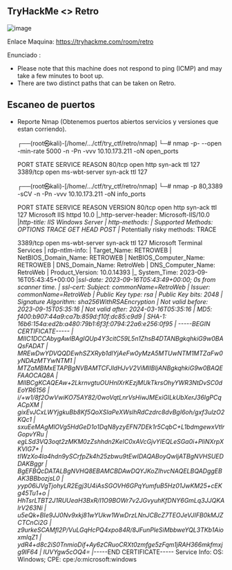 ## TryHackMe  <> Retro

![image](https://github.com/Esevka/CTF/assets/139042999/36badd10-cdc3-408e-becc-f3cd5791189e)

Enlace Maquina: https://tryhackme.com/room/retro

Enunciado : 

  - Please note that this machine does not respond to ping (ICMP) and may take a few minutes to boot up.
  - There are two distinct paths that can be taken on Retro. 


## Escaneo de puertos

- Reporte Nmap (Obtenemos puertos abiertos servicios y versiones que estan corriendo).

  ┌──(root㉿kali)-[/home/…/ctf/try_ctf/retro/nmap]
  └─# nmap -p- --open -min-rate 5000 -n -Pn -vvv 10.10.173.211 -oN open_ports
   
  PORT     STATE SERVICE       REASON
  80/tcp   open  http          syn-ack ttl 127
  3389/tcp open  ms-wbt-server syn-ack ttl 127

  ┌──(root㉿kali)-[/home/…/ctf/try_ctf/retro/nmap]
  └─# nmap -p 80,3389 -sCV -n -Pn -vvv 10.10.173.211 -oN info_ports          
  
  PORT     STATE SERVICE       REASON          VERSION
  80/tcp   open  http          syn-ack ttl 127 Microsoft IIS httpd 10.0
  |_http-server-header: Microsoft-IIS/10.0
  |_http-title: IIS Windows Server
  | http-methods: 
  |   Supported Methods: OPTIONS TRACE GET HEAD POST
  |_  Potentially risky methods: TRACE
  
  3389/tcp open  ms-wbt-server syn-ack ttl 127 Microsoft Terminal Services
  | rdp-ntlm-info: 
  |   Target_Name: RETROWEB
  |   NetBIOS_Domain_Name: RETROWEB
  |   NetBIOS_Computer_Name: RETROWEB
  |   DNS_Domain_Name: RetroWeb
  |   DNS_Computer_Name: RetroWeb
  |   Product_Version: 10.0.14393
  |_  System_Time: 2023-09-16T05:43:45+00:00
  |_ssl-date: 2023-09-16T05:43:49+00:00; 0s from scanner time.
  | ssl-cert: Subject: commonName=RetroWeb
  | Issuer: commonName=RetroWeb
  | Public Key type: rsa
  | Public Key bits: 2048
  | Signature Algorithm: sha256WithRSAEncryption
  | Not valid before: 2023-09-15T05:35:16
  | Not valid after:  2024-03-16T05:35:16
  | MD5:   f400:b907:44a9:ca7b:859d:f10f:dc85:c9d9
  | SHA-1: 16b6:154a:ed2b:a480:79b1:6f3f:0794:22a6:e256:0f95
  | -----BEGIN CERTIFICATE-----
  | MIIC1DCCAbygAwIBAgIQUp4Y3citC59L5n1ZhsB4DTANBgkqhkiG9w0BAQsFADAT
  | MREwDwYDVQQDEwhSZXRyb1dlYjAeFw0yMzA5MTUwNTM1MTZaFw0yNDAzMTYwNTM1
  | MTZaMBMxETAPBgNVBAMTCFJldHJvV2ViMIIBIjANBgkqhkiG9w0BAQEFAAOCAQ8A
  | MIIBCgKCAQEAw+2LkrnvgtuOUHnlXrKEzjMUkTkrsOhyYWR3NtDvSC0dEoYR6156
  | i/+w1/8f2OwVwiKO75AY82/0woVqtLnrVsHiwJMExiGILkUbXerJ36lgPCqACpXM
  | gixEvJCxLWYjgkuBb8Kf5QoXSlaPeXWslhRdCzdrc8dvBgI6oh/gxf3ulzO2KQc1
  | sxuEeMAgMlOVg5HdGeD1o1DqN8yzyEFN7DEk1r5CqbC+L1bdmgewxVtlrGopvYRu
  | egLSd3VQ3oqt2zMKM0zZshhdn2KeIC0xAVcGjvYIEQLeSGa0i+PliNXrpXKVlG7+
  | tIWzXo4la4hdn9ySCrfpZk4h25zbwu9tEwIDAQABoyQwIjATBgNVHSUEDDAKBggr
  | BgEFBQcDATALBgNVHQ8EBAMCBDAwDQYJKoZIhvcNAQELBQADggEBAK3BBbozjsL0
  | yyp06iJVgTjohyLR2Egj3U4iAsSGOVH6GPqYumfuB5Hz01JwKM25+cEKg45Tu1+o
  | HhTsrLTBT2J1RUUeaH3BxR/I1O9BOWr7v2JGvyuhKfDNY6GmLq3JJQKAlrV263Ni
  | u5eQk+BIe9JJ0Nv9xkj81wYUkw1WwDrzLNnJCBcZ7TEOJeVJIFB0kMJZCTCnCi2G
  | z9urkeSCAMfl2P/VuLGqHcPQ4xpo84R/8JFunPleSiMbbweYQL3TKb1AioxmIqZ1
  | ydR4+d8c2iS0TnmioDif+Ay6zCRuoCRXt0zmfge5zFqm1jRAH366mkfmxjg9IF64
  | IUVYgw5cOQ4=
  |_-----END CERTIFICATE-----
  Service Info: OS: Windows; CPE: cpe:/o:microsoft:windows
    

